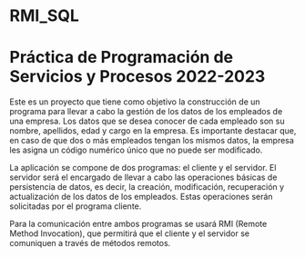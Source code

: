 # RMI_SQL

# Práctica de Programación de Servicios y Procesos 2022-2023


Este es un proyecto que tiene como objetivo la construcción de un programa para llevar a cabo la gestión de los datos de los empleados de una empresa. 
Los datos que se desea conocer de cada empleado son su nombre, apellidos, edad y cargo en la empresa.
Es importante destacar que, en caso de que dos o más empleados tengan los mismos datos, la empresa les asigna un código numérico único que no puede ser modificado.

La aplicación se compone de dos programas: el cliente y el servidor. 
El servidor será el encargado de llevar a cabo las operaciones básicas de persistencia de datos, es decir, la creación, modificación, recuperación y actualización de los datos de los empleados. 
Estas operaciones serán solicitadas por el programa cliente.

Para la comunicación entre ambos programas se usará RMI (Remote Method Invocation), que permitirá que el cliente y el servidor se comuniquen a través de métodos remotos.

